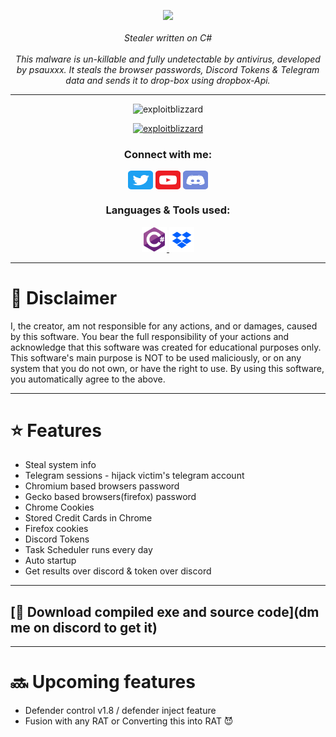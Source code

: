 <p align="center">
  <img src="https://cdn.discordapp.com/attachments/745941420270944307/835479461692178472/King_Warrior_Online_God_Games_Logo2.png"><br> </br>
  <i>Stealer written on C#</i><br> </br>
  <i>This malware is un-killable and fully undetectable by antivirus, developed by psauxxx. It steals the browser passwords, Discord Tokens & Telegram data and sends it to drop-box using dropbox-Api.</i>
</p>

***
<p align="center"> <img src="https://komarev.com/ghpvc/?username=exploitblizzard&label=Profile%20views&color=0e75b6&style=flat" alt="exploitblizzard" /> </p>

<p align="center"> <a href="https://twitter.com/exploitblizzard" target="blank"><img src="https://img.shields.io/twitter/follow/exploitblizzard?logo=twitter&style=for-the-badge" alt="exploitblizzard" /></a> </p>

<h3 align="center">Connect with me:</h3>
<p align="center">
<a href="https://twitter.com/exploitblizzard" target="blank"><img align="center" src="https://github.com/edent/SuperTinyIcons/blob/master/images/svg/twitter.svg" alt="exploitblizzard" height="30" width="40" /></a>
<a href="https://www.youtube.com/channel/UCKF4IhTDSy-cmGVPHlhl50A" target="blank"><img align="center" src="https://github.com/edent/SuperTinyIcons/blob/master/images/svg/youtube.svg" alt="https://www.youtube.com/channel/uckf4ihtdsy-cmgvphlhl50a" height="30" width="40" /></a>
<a href="https://discord.gg/MJjwryfX9B" target="blank"><img align="center" src="https://github.com/edent/SuperTinyIcons/blob/master/images/svg/discord.svg" alt="https://discord.com/invite/N52JqGb" height="30" width="40" /></a>
</p>

<h3 align="center">Languages & Tools used:</h3>
<p align="center"> <a href="https://www.w3schools.com/cs/" target="_blank"> <img src="https://raw.githubusercontent.com/devicons/devicon/master/icons/csharp/csharp-original.svg" alt="dropbox" width="40" height="40"/> </a> <a href="https://www.dropbox.com/developers/documentation/http/documentation" target="_blank"> <img src="https://github.com/edent/SuperTinyIcons/blob/master/images/svg/dropbox.svg" alt="csharp" width="40" height="40"/> </a> </p>



***

# :construction: Disclaimer
I, the creator, am not responsible for any actions, and or damages, caused by this software.
You bear the full responsibility of your actions and acknowledge that this software was created for educational purposes only.
This software's main purpose is NOT to be used maliciously, or on any system that you do not own, or have the right to use.
By using this software, you automatically agree to the above.

***

# ⭐ Features
* Steal system info
* Telegram sessions - hijack victim's telegram account
* Chromium based browsers password
* Gecko based browsers(firefox) password
* Chrome Cookies
* Stored Credit Cards in Chrome
* Firefox cookies
* Discord Tokens
* Task Scheduler runs every day
* Auto startup
* Get results over discord & token over discord   

***

## [💽 Download compiled exe and source code](dm me on discord to get it)


***

# 🔜 Upcoming features
* Defender control v1.8 / defender inject feature
* Fusion with any RAT or Converting this into RAT 😈  
